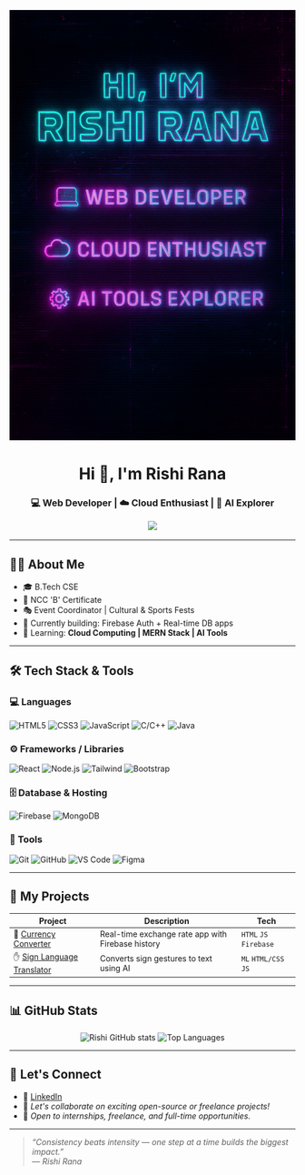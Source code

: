 <!-- Rishi Rana GitHub Profile README -->

<p align="center">
 <img src="https://github.com/Rishi-Rana01/Rishi-Rana01/raw/main/assets/rishi-cyberpunk-banner.gif.png" alt="Rishi Rana Cyberpunk Banner" width="100%" height="50%" />

</p>

<h1 align="center">Hi 👋, I'm Rishi Rana</h1>
<h3 align="center">💻 Web Developer | ☁️ Cloud Enthusiast | 🧠 AI Explorer</h3>

<p align="center">
  <img src="https://readme-typing-svg.demolab.com/?lines=I+love+building+cool+web+apps;Open+to+collaborations+%F0%9F%91%BB;Always+learning+new+tech+%F0%9F%9A%80;Let’s+connect!+%F0%9F%92%AC&font=Fira%20Code&center=true&width=440&height=45&color=00F7FF&vCenter=true&size=22" />
</p>

---

## 🧑‍💻 About Me
- 🎓 B.Tech CSE  
- 🏅 NCC 'B' Certificate  
- 🎭 Event Coordinator | Cultural & Sports Fests  
- 🚀 Currently building: Firebase Auth + Real-time DB apps  
- 🌱 Learning: **Cloud Computing | MERN Stack | AI Tools**  

---

## 🛠️ Tech Stack & Tools

### 💻 Languages  
![HTML5](https://img.shields.io/badge/-HTML5-E34F26?logo=html5&logoColor=white&style=flat-square)
![CSS3](https://img.shields.io/badge/-CSS3-1572B6?logo=css3&logoColor=white&style=flat-square)
![JavaScript](https://img.shields.io/badge/-JavaScript-F7DF1E?logo=javascript&logoColor=black&style=flat-square)
![C/C++](https://img.shields.io/badge/-C/C++-00599C?logo=c&logoColor=white&style=flat-square)
![Java](https://img.shields.io/badge/-Java-007396?logo=java&logoColor=white&style=flat-square)

### ⚙️ Frameworks / Libraries  
![React](https://img.shields.io/badge/-React-20232A?logo=react&logoColor=61DAFB&style=flat-square)
![Node.js](https://img.shields.io/badge/-Node.js-339933?logo=nodedotjs&logoColor=white&style=flat-square)
![Tailwind](https://img.shields.io/badge/-Tailwind_CSS-38B2AC?logo=tailwind-css&logoColor=white&style=flat-square)
![Bootstrap](https://img.shields.io/badge/-Bootstrap-563D7C?logo=bootstrap&logoColor=white&style=flat-square)

### 🗄️ Database & Hosting  
![Firebase](https://img.shields.io/badge/-Firebase-FFCA28?logo=firebase&logoColor=black&style=flat-square)
![MongoDB](https://img.shields.io/badge/-MongoDB-47A248?logo=mongodb&logoColor=white&style=flat-square)

### 🧰 Tools  
![Git](https://img.shields.io/badge/-Git-F05032?logo=git&logoColor=white&style=flat-square)
![GitHub](https://img.shields.io/badge/-GitHub-181717?logo=github&logoColor=white&style=flat-square)
![VS Code](https://img.shields.io/badge/-VSCode-007ACC?logo=visual-studio-code&logoColor=white&style=flat-square)
![Figma](https://img.shields.io/badge/-Figma-F24E1E?logo=figma&logoColor=white&style=flat-square)

---

## 🚀 My Projects

| Project | Description | Tech |
|--------|-------------|------|
| 🔄 [Currency Converter](https://github.com/Rishi-Rana01/currency-converter) | Real-time exchange rate app with Firebase history | `HTML` `JS` `Firebase` |
| ✋ [Sign Language Translator](https://github.com/Rishi-Rana01/sign-language-translator) | Converts sign gestures to text using AI | `ML` `HTML/CSS` `JS` |

---

## 📊 GitHub Stats

<p align="center">
  <img src="https://github-readme-stats.vercel.app/api?username=Rishi-Rana01&show_icons=true&theme=tokyonight" alt="Rishi GitHub stats" height="170" />
  <img src="https://github-readme-stats.vercel.app/api/top-langs/?username=Rishi-Rana01&layout=compact&theme=tokyonight" alt="Top Languages" height="170" />
</p>

---

## 🔗 Let's Connect

- 💼 [LinkedIn](https://www.linkedin.com/in/rishi-rana-39b708256/)
- 💬 *Let's collaborate on exciting open-source or freelance projects!*
- 🌟 *Open to internships, freelance, and full-time opportunities.*

---

> *“Consistency beats intensity — one step at a time builds the biggest impact.”*  
> — *Rishi Rana*

